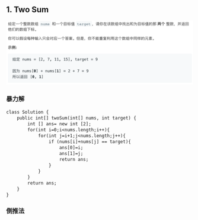 ## 1. Two Sum

![two_sum](../image/two_sum.png)

### 暴力解

```
class Solution {
    public int[] twoSum(int[] nums, int target) {
        int [] ans= new int [2];
        for(int i=0;i<nums.length;i++){
            for(int j=i+1;j<nums.length;j++){
                if (nums[i]+nums[j] == target){
                    ans[0]=i;
                    ans[1]=j;
                    return ans;
                }
            }
        }
        return ans;
    }
}
```

### 倒推法

